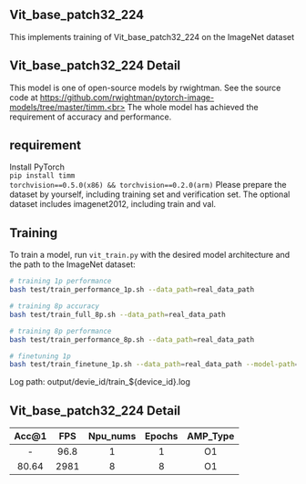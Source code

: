 ## Vit_base_patch32_224<br>
This implements training of Vit_base_patch32_224 on the ImageNet dataset<br>
## Vit_base_patch32_224 Detail<br>
This model is one of open-source models by rwightman. See the source code at https://github.com/rwightman/pytorch-image-models/tree/master/timm.<br>
The whole model has achieved the requirement of accuracy and performance.<br>
## requirement<br>
Install PyTorch<br>
```pip install timm```<br>
```torchvision==0.5.0(x86) && torchvision==0.2.0(arm)```
Please prepare the dataset by yourself, including training set and verification set. The optional dataset includes imagenet2012, including train and val.
## Training<br>
To train a model, run ```vit_train.py``` with the desired model architecture and the path to the ImageNet dataset:<br>
```bash
# training 1p performance
bash test/train_performance_1p.sh --data_path=real_data_path

# training 8p accuracy
bash test/train_full_8p.sh --data_path=real_data_path

# training 8p performance
bash test/train_performance_8p.sh --data_path=real_data_path

# finetuning 1p 
bash test/train_finetune_1p.sh --data_path=real_data_path --model-path=real_pre_train_model_path
```
Log path: output/devie_id/train_${device_id}.log<br>
## Vit_base_patch32_224 Detail<br>
| Acc@1    | FPS       | Npu_nums | Epochs   | AMP_Type |
| :------: | :------:  | :------: | :------: | :------: |
| -        | 96.8      | 1        | 1        | O1       |
| 80.64    | 2981      | 8        | 8        | O1       |